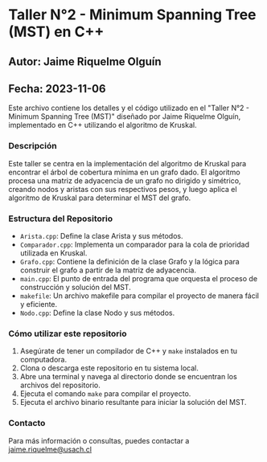 # Taller N°2 - Minimum Spanning Tree (MST) en C++

## Autor: Jaime Riquelme Olguín

## Fecha: 2023-11-06

Este archivo contiene los detalles y el código utilizado en el "Taller N°2 - Minimum Spanning Tree (MST)" diseñado por Jaime Riquelme Olguín, implementado en C++ utilizando el algoritmo de Kruskal.

### Descripción

Este taller se centra en la implementación del algoritmo de Kruskal para encontrar el árbol de cobertura mínima en un grafo dado. El algoritmo procesa una matriz de adyacencia de un grafo no dirigido y simétrico, creando nodos y aristas con sus respectivos pesos, y luego aplica el algoritmo de Kruskal para determinar el MST del grafo.

### Estructura del Repositorio

- `Arista.cpp`: Define la clase Arista y sus métodos.
- `Comparador.cpp`: Implementa un comparador para la cola de prioridad utilizada en Kruskal.
- `Grafo.cpp`: Contiene la definición de la clase Grafo y la lógica para construir el grafo a partir de la matriz de adyacencia.
- `main.cpp`: El punto de entrada del programa que orquesta el proceso de construcción y solución del MST.
- `makefile`: Un archivo makefile para compilar el proyecto de manera fácil y eficiente.
- `Nodo.cpp`: Define la clase Nodo y sus métodos.

### Cómo utilizar este repositorio

1. Asegúrate de tener un compilador de C++ y `make` instalados en tu computadora.
2. Clona o descarga este repositorio en tu sistema local.
3. Abre una terminal y navega al directorio donde se encuentran los archivos del repositorio.
4. Ejecuta el comando `make` para compilar el proyecto.
5. Ejecuta el archivo binario resultante para iniciar la solución del MST.

### Contacto

Para más información o consultas, puedes contactar a jaime.riquelme@usach.cl
